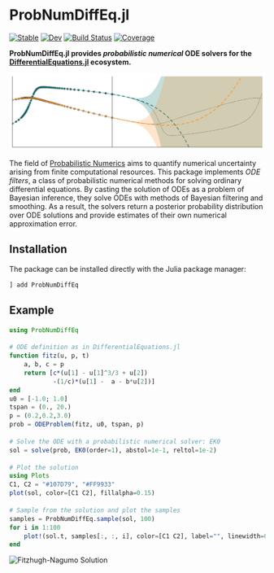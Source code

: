 # ProbNumDiffEq.jl



[![Stable](https://img.shields.io/badge/docs-stable-blue.svg)](https://nathanaelbosch.github.io/ProbNumDiffEq.jl/stable)
[![Dev](https://img.shields.io/badge/docs-dev-blue.svg)](https://nathanaelbosch.github.io/ProbNumDiffEq.jl/dev)
[![Build Status](https://github.com/nathanaelbosch/ProbNumDiffEq.jl/workflows/CI/badge.svg)](https://github.com/nathanaelbosch/ProbNumDiffEq.jl/actions)
[![Coverage](https://codecov.io/gh/nathanaelbosch/ProbNumDiffEq.jl/branch/main/graph/badge.svg?token=eufIemCGXn)](https://codecov.io/gh/nathanaelbosch/ProbNumDiffEq.jl)
<!-- [![Code Style: Blue](https://img.shields.io/badge/code%20style-blue-4495d1.svg)](https://github.com/invenia/BlueStyle) -->
<!-- [![ColPrac: Contributor's Guide on Collaborative Practices for Community Packages](https://img.shields.io/badge/ColPrac-Contributor's%20Guide-blueviolet)](https://github.com/SciML/ColPrac) -->


**ProbNumDiffEq.jl provides _probabilistic numerical_ ODE solvers for the [DifferentialEquations.jl](https://docs.sciml.ai/stable/) ecosystem.**

![Banner](./examples/banner.svg?raw=true)

The field of
[Probabilistic Numerics](http://probabilistic-numerics.org/en/latest/research.html)
aims to quantify numerical uncertainty arising from finite computational resources.
This package implements _ODE filters_, a class of probabilistic numerical methods for solving ordinary differential equations.
By casting the solution of ODEs as a problem of Bayesian inference, they solve ODEs with methods of Bayesian filtering and smoothing.
As a result, the solvers return a posterior probability distribution over ODE solutions and provide estimates of their own numerical approximation error.


## Installation
The package can be installed directly with the Julia package manager:
```julia
] add ProbNumDiffEq
```


## Example
```julia
using ProbNumDiffEq

# ODE definition as in DifferentialEquations.jl
function fitz(u, p, t)
    a, b, c = p
    return [c*(u[1] - u[1]^3/3 + u[2])
            -(1/c)*(u[1] -  a - b*u[2])]
end
u0 = [-1.0; 1.0]
tspan = (0., 20.)
p = (0.2,0.2,3.0)
prob = ODEProblem(fitz, u0, tspan, p)

# Solve the ODE with a probabilistic numerical solver: EK0
sol = solve(prob, EK0(order=1), abstol=1e-1, reltol=1e-2)

# Plot the solution
using Plots
C1, C2 = "#107D79", "#FF9933"
plot(sol, color=[C1 C2], fillalpha=0.15)

# Sample from the solution and plot the samples
samples = ProbNumDiffEq.sample(sol, 100)
for i in 1:100
    plot!(sol.t, samples[:, :, i], color=[C1 C2], label="", linewidth=0.1)
end
```
![Fitzhugh-Nagumo Solution](./docs/src/figures/fitzhugh_nagumo.svg?raw=true "Fitzhugh-Nagumo Solution")
